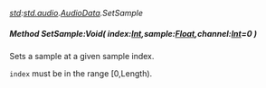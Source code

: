 _[std](../../modules/std/std-module.md):[std.audio](../../modules/std/std-audio.md).[AudioData](../../modules/std/std-audio-audiodata.md).SetSample_
##### Method SetSample:Void( index:[Int](../../modules/wonkey/wonkey-types-int.md),sample:[Float](../../modules/wonkey/wonkey-types-float.md),channel:[Int](../../modules/wonkey/wonkey-types-int.md)=0 )
Sets a sample at a given sample index.

`index` must be in the range [0,Length).
